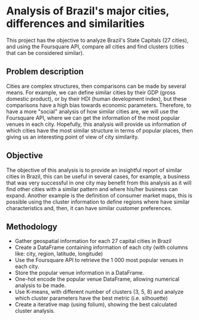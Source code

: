 # Analysis of Brazil's major cities, differences and similarities

This project has the objective to analyze Brazil's State Capitals (27 cities), and using the Foursquare API, compare all cities and find clusters (cities that can be considered similar).

## Problem description

Cities are complex structures, then comparisons can be made by several means. For example, we can define similar cities by their GDP (gross domestic product), or by their HDI (human development index), but these comparisons have a high bias towards economic parameters. Therefore, to have a more "social" analysis of how similar cities are, we will use the Foursquare API, where we can get the information of the most popular venues in each city. Hopefully, this analysis will provide us information of which cities have the most similar structure in terms of popular places, then giving us an interesting point of view of city similarity.

## Objective

The objective of this analysis is to provide an insightful report of similar cities in Brazil, this can be useful in several cases, for example, a business that was very successful in one city may benefit from this analysis as it will find other cities with a similar pattern and where his/her business can expand. Another example is the definition of consumer market maps, this is possible using the cluster information to define regions where have similar characteristics and, then, it can have similar customer preferences.

## Methodology

* Gather geospatial information for each 27 capital cities in Brazil
* Create a DataFrame containing information of each city (with columns like: city, region, latitude, longitude)
* Use the Foursquare API to retrieve the 1 000 most popular venues in each city.
* Store the popular venue information in a DataFrame.
* One-hot encode the popular venue DataFrame, allowing numerical analysis to be made.
* Use K-means, with different number of clusters (3, 5, 8) and analyze which cluster parameters have the best metric (i.e. silhouette)
* Create a iterative map (using folium), showing the best calculated cluster analysis.
